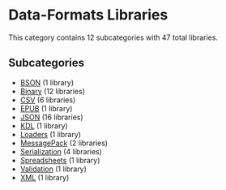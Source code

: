 # Data-Formats Libraries

This category contains 12 subcategories with 47 total libraries.

## Subcategories

- [BSON](BSON.md) (1 library)
- [Binary](Binary.md) (12 libraries)
- [CSV](CSV.md) (6 libraries)
- [EPUB](EPUB.md) (1 library)
- [JSON](JSON.md) (16 libraries)
- [KDL](KDL.md) (1 library)
- [Loaders](Loaders.md) (1 library)
- [MessagePack](MessagePack.md) (2 libraries)
- [Serialization](Serialization.md) (4 libraries)
- [Spreadsheets](Spreadsheets.md) (1 library)
- [Validation](Validation.md) (1 library)
- [XML](XML.md) (1 library)
